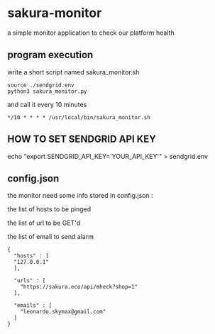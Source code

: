# sakura-monitor
a simple monitor application to check our platform health

## program execution

write a short script named sakura_monitor.sh

    source ./sendgrid.env
    python3 sakura_monitor.py

and call it every 10 minutes

    */10 * * * * /usr/local/bin/sakura_monitor.sh


## HOW TO SET SENDGRID API KEY

echo "export SENDGRID_API_KEY='YOUR_API_KEY'" > sendgrid.env


## config.json

the monitor need some info stored in config.json :

the list of hosts to be pinged

the list of url to be GET'd

the list of email to send alarm


    {
      "hosts" : [
      "127.0.0.1"
      ],
    
      "urls" : [
        "https://sakura.eco/api/mheck?shop=1"
      ],
    
      "emails" : [
        "leonardo.skymax@gmail.com"
      ]
    }


